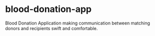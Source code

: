 # blood-donation-app
Blood Donation Application making communication between matching donors and recipients swift and comfortable.

